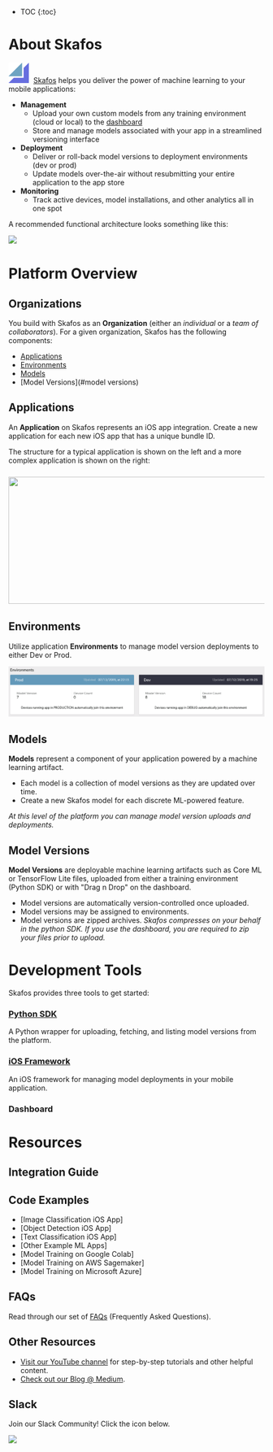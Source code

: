 - TOC
{:toc}

# About Skafos
<img src="assets/skafos_mark.png"
     width="40" height="40"
     style="left: left; margin-right: 5px;" />
[Skafos](https://skafos.ai) helps you deliver the power of machine learning to your mobile applications:

* **Management**
    * Upload your own custom models from any training environment (cloud or local) to the [dashboard](https://dashboard.skafos.ai)
    * Store and manage models associated with your app in a streamlined versioning interface
* **Deployment**
    * Deliver or roll-back model versions to deployment environments (dev or prod)
    * Update models over-the-air without resubmitting your entire application to the app store
* **Monitoring**
    * Track active devices, model installations, and other analytics all in one spot

A recommended functional architecture looks something like this:

<img src="https://docs.skafos.ai/assets/data-training-skafos-phones.png">

# Platform Overview

## Organizations
You build with Skafos as an **Organization** (either an *individual* or a *team of collaborators*). For a given organization, Skafos has the following components:
- [Applications](#applications)
- [Environments](#environments)
- [Models](#models)
- [Model Versions](#model versions)

## Applications
An **Application** on Skafos represents an iOS app integration. Create a new application for each new iOS app that has a unique bundle ID.

The structure for a typical application is shown on the left and a more complex application is shown on the right:

<img src="https://docs.skafos.ai/assets/apps-models-versions.png"
     width="650" height="250"
     style="left: left; margin-top: 10px;"/>

## Environments
Utilize application **Environments** to manage model version deployments to either Dev or Prod.

<img src="assets/env.png">

## Models
**Models** represent a component of your application powered by a machine learning artifact.

- Each model is a collection of model versions as they are updated over time.
- Create a new Skafos model for each discrete ML-powered feature.

*At this level of the platform you can manage model version uploads and deployments.*

## Model Versions
**Model Versions** are deployable machine learning artifacts such as Core ML or TensorFlow Lite files, uploaded from either a training environment (Python SDK) or with "Drag n Drop" on the dashboard.

- Model versions are automatically version-controlled once uploaded.
- Model versions may be assigned to environments.
- Model versions are zipped archives. *Skafos compresses on your behalf in the python SDK. If you use the dashboard, you are required to zip your files prior to upload.*

# Development Tools
Skafos provides three tools to get started:

### [Python SDK](https://pypi.org/project/skafos/)
A Python wrapper for uploading, fetching, and listing model versions from the platform.

### [iOS Framework](https://github.com/skafos/ios)
An iOS framework for managing model deployments in your mobile application.

### Dashboard

# Resources

## Integration Guide


## Code Examples

* [Image Classification iOS App]
* [Object Detection iOS App]
* [Text Classification iOS App]
* [Other Example ML Apps]
* [Model Training on Google Colab]
* [Model Training on AWS Sagemaker]
* [Model Training on Microsoft Azure]

## FAQs
Read through our set of [FAQs](sections/faq.md) (Frequently Asked Questions).

## Other Resources
- [Visit our YouTube channel](https://www.youtube.com/channel/UCPufR0t13R-eHEW0OPCmrPw) for step-by-step tutorials and other helpful content.
- [Check out our Blog @ Medium](https://medium.com/skafosai).

## Slack
Join our Slack Community! Click the icon below.

[<img src="https://docs.skafos.ai/assets/Slack_Mark_Web.png" width="15%">](https://skafosai.slack.com/join/shared_invite/enQtNTAxMzEwOTk2NzA5LThjMmMyY2JkNTkwNDQ1YjgyYjFiY2MyMjRkMzYyM2E4MjUxNTJmYmQyODVhZWM2MjQwMjE5ZGM1Y2YwN2M5ODI)
